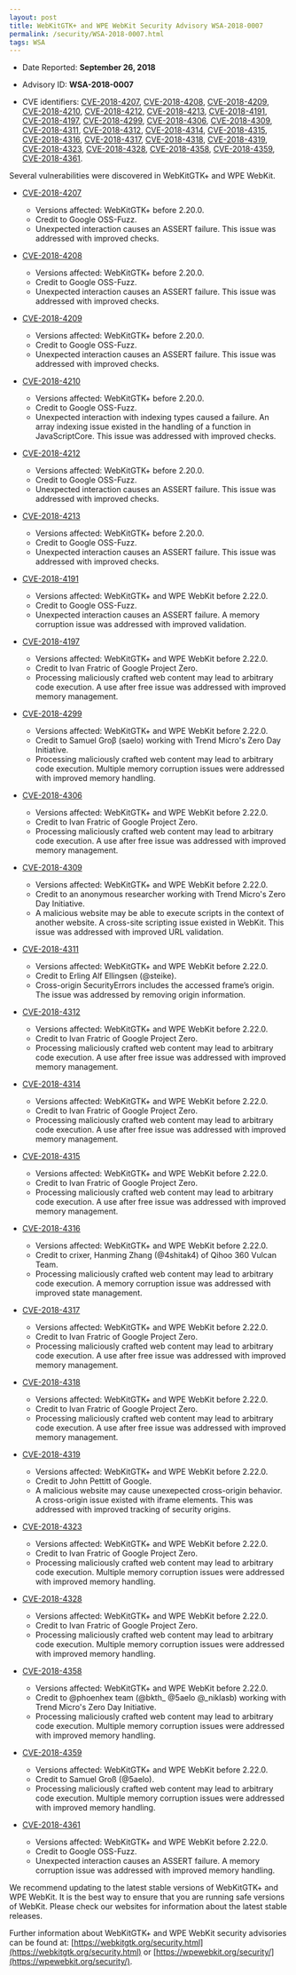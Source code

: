 ```yaml
---
layout: post
title: WebKitGTK+ and WPE WebKit Security Advisory WSA-2018-0007
permalink: /security/WSA-2018-0007.html
tags: WSA
---
```


* Date Reported: **September 26, 2018**

* Advisory ID: **WSA-2018-0007**

* CVE identifiers: [CVE-2018-4207](#CVE-2018-4207), [CVE-2018-4208](#CVE-2018-4208),
  [CVE-2018-4209](#CVE-2018-4209), [CVE-2018-4210](#CVE-2018-4210),
  [CVE-2018-4212](#CVE-2018-4212), [CVE-2018-4213](#CVE-2018-4213),
  [CVE-2018-4191](#CVE-2018-4191), [CVE-2018-4197](#CVE-2018-4197),
  [CVE-2018-4299](#CVE-2018-4299), [CVE-2018-4306](#CVE-2018-4306),
  [CVE-2018-4309](#CVE-2018-4309), [CVE-2018-4311](#CVE-2018-4311),
  [CVE-2018-4312](#CVE-2018-4312), [CVE-2018-4314](#CVE-2018-4314),
  [CVE-2018-4315](#CVE-2018-4315), [CVE-2018-4316](#CVE-2018-4316),
  [CVE-2018-4317](#CVE-2018-4317), [CVE-2018-4318](#CVE-2018-4318),
  [CVE-2018-4319](#CVE-2018-4319), [CVE-2018-4323](#CVE-2018-4323),
  [CVE-2018-4328](#CVE-2018-4328), [CVE-2018-4358](#CVE-2018-4358),
  [CVE-2018-4359](#CVE-2018-4359), [CVE-2018-4361](#CVE-2018-4361).


Several vulnerabilities were discovered in WebKitGTK+ and WPE WebKit.

* <a name="CVE-2018-4207" href="https://cve.mitre.org/cgi-bin/cvename.cgi?name=CVE-2018-4207">CVE-2018-4207</a>
  * Versions affected: WebKitGTK+ before 2.20.0.
  * Credit to Google OSS-Fuzz.
  * Unexpected interaction causes an ASSERT failure. This issue was
    addressed with improved checks.

* <a name="CVE-2018-4208" href="https://cve.mitre.org/cgi-bin/cvename.cgi?name=CVE-2018-4208">CVE-2018-4208</a>
  * Versions affected: WebKitGTK+ before 2.20.0.
  * Credit to Google OSS-Fuzz.
  * Unexpected interaction causes an ASSERT failure. This issue was
    addressed with improved checks.

* <a name="CVE-2018-4209" href="https://cve.mitre.org/cgi-bin/cvename.cgi?name=CVE-2018-4209">CVE-2018-4209</a>
  * Versions affected: WebKitGTK+ before 2.20.0.
  * Credit to Google OSS-Fuzz.
  * Unexpected interaction causes an ASSERT failure. This issue was
    addressed with improved checks.

* <a name="CVE-2018-4210" href="https://cve.mitre.org/cgi-bin/cvename.cgi?name=CVE-2018-4210">CVE-2018-4210</a>
  * Versions affected: WebKitGTK+ before 2.20.0.
  * Credit to Google OSS-Fuzz.
  * Unexpected interaction with indexing types caused a failure. An
    array indexing issue existed in the handling of a function in
    JavaScriptCore. This issue was addressed with improved checks.

* <a name="CVE-2018-4212" href="https://cve.mitre.org/cgi-bin/cvename.cgi?name=CVE-2018-4212">CVE-2018-4212</a>
  * Versions affected: WebKitGTK+ before 2.20.0.
  * Credit to Google OSS-Fuzz.
  * Unexpected interaction causes an ASSERT failure. This issue was
    addressed with improved checks.

* <a name="CVE-2018-4213" href="https://cve.mitre.org/cgi-bin/cvename.cgi?name=CVE-2018-4213">CVE-2018-4213</a>
  * Versions affected: WebKitGTK+ before 2.20.0.
  * Credit to Google OSS-Fuzz.
  * Unexpected interaction causes an ASSERT failure. This issue was
    addressed with improved checks.

* <a name="CVE-2018-4191" href="https://cve.mitre.org/cgi-bin/cvename.cgi?name=CVE-2018-4191">CVE-2018-4191</a>
  * Versions affected: WebKitGTK+ and WPE WebKit before 2.22.0.
  * Credit to Google OSS-Fuzz.
  * Unexpected interaction causes an ASSERT failure. A memory corruption
    issue was addressed with improved validation.

* <a name="CVE-2018-4197" href="https://cve.mitre.org/cgi-bin/cvename.cgi?name=CVE-2018-4197">CVE-2018-4197</a>
  * Versions affected: WebKitGTK+ and WPE WebKit before 2.22.0.
  * Credit to Ivan Fratric of Google Project Zero.
  * Processing maliciously crafted web content may lead to arbitrary
    code execution. A use after free issue was addressed with improved
    memory management.

* <a name="CVE-2018-4299" href="https://cve.mitre.org/cgi-bin/cvename.cgi?name=CVE-2018-4299">CVE-2018-4299</a>
  * Versions affected: WebKitGTK+ and WPE WebKit before 2.22.0.
  * Credit to Samuel Groβ (saelo) working with Trend Micro's Zero Day
    Initiative.
  * Processing maliciously crafted web content may lead to arbitrary
    code execution. Multiple memory corruption issues were addressed
    with improved memory handling.

* <a name="CVE-2018-4306" href="https://cve.mitre.org/cgi-bin/cvename.cgi?name=CVE-2018-4306">CVE-2018-4306</a>
  * Versions affected: WebKitGTK+ and WPE WebKit before 2.22.0.
  * Credit to Ivan Fratric of Google Project Zero.
  * Processing maliciously crafted web content may lead to arbitrary
    code execution. A use after free issue was addressed with improved
    memory management.

* <a name="CVE-2018-4309" href="https://cve.mitre.org/cgi-bin/cvename.cgi?name=CVE-2018-4309">CVE-2018-4309</a>
  * Versions affected: WebKitGTK+ and WPE WebKit before 2.22.0.
  * Credit to an anonymous researcher working with Trend Micro's Zero
    Day Initiative.
  * A malicious website may be able to execute scripts in the context of
    another website. A cross-site scripting issue existed in WebKit.
    This issue was addressed with improved URL validation.

* <a name="CVE-2018-4311" href="https://cve.mitre.org/cgi-bin/cvename.cgi?name=CVE-2018-4311">CVE-2018-4311</a>
  * Versions affected: WebKitGTK+ and WPE WebKit before 2.22.0.
  * Credit to Erling Alf Ellingsen (@steike).
  * Cross-origin SecurityErrors includes the accessed frame’s origin.
    The issue was addressed by removing origin information.

* <a name="CVE-2018-4312" href="https://cve.mitre.org/cgi-bin/cvename.cgi?name=CVE-2018-4312">CVE-2018-4312</a>
  * Versions affected: WebKitGTK+ and WPE WebKit before 2.22.0.
  * Credit to Ivan Fratric of Google Project Zero.
  * Processing maliciously crafted web content may lead to arbitrary
    code execution. A use after free issue was addressed with improved
    memory management.

* <a name="CVE-2018-4314" href="https://cve.mitre.org/cgi-bin/cvename.cgi?name=CVE-2018-4314">CVE-2018-4314</a>
  * Versions affected: WebKitGTK+ and WPE WebKit before 2.22.0.
  * Credit to Ivan Fratric of Google Project Zero.
  * Processing maliciously crafted web content may lead to arbitrary
    code execution. A use after free issue was addressed with improved
    memory management.

* <a name="CVE-2018-4315" href="https://cve.mitre.org/cgi-bin/cvename.cgi?name=CVE-2018-4315">CVE-2018-4315</a>
  * Versions affected: WebKitGTK+ and WPE WebKit before 2.22.0.
  * Credit to Ivan Fratric of Google Project Zero.
  * Processing maliciously crafted web content may lead to arbitrary
    code execution. A use after free issue was addressed with improved
    memory management.

* <a name="CVE-2018-4316" href="https://cve.mitre.org/cgi-bin/cvename.cgi?name=CVE-2018-4316">CVE-2018-4316</a>
  * Versions affected: WebKitGTK+ and WPE WebKit before 2.22.0.
  * Credit to crixer, Hanming Zhang (@4shitak4) of Qihoo 360 Vulcan
    Team.
  * Processing maliciously crafted web content may lead to arbitrary
    code execution. A memory corruption issue was addressed with
    improved state management.

* <a name="CVE-2018-4317" href="https://cve.mitre.org/cgi-bin/cvename.cgi?name=CVE-2018-4317">CVE-2018-4317</a>
  * Versions affected: WebKitGTK+ and WPE WebKit before 2.22.0.
  * Credit to Ivan Fratric of Google Project Zero.
  * Processing maliciously crafted web content may lead to arbitrary
    code execution. A use after free issue was addressed with improved
    memory management.

* <a name="CVE-2018-4318" href="https://cve.mitre.org/cgi-bin/cvename.cgi?name=CVE-2018-4318">CVE-2018-4318</a>
  * Versions affected: WebKitGTK+ and WPE WebKit before 2.22.0.
  * Credit to Ivan Fratric of Google Project Zero.
  * Processing maliciously crafted web content may lead to arbitrary
    code execution. A use after free issue was addressed with improved
    memory management.

* <a name="CVE-2018-4319" href="https://cve.mitre.org/cgi-bin/cvename.cgi?name=CVE-2018-4319">CVE-2018-4319</a>
  * Versions affected: WebKitGTK+ and WPE WebKit before 2.22.0.
  * Credit to John Pettitt of Google.
  * A malicious website may cause unexepected cross-origin behavior. A
    cross-origin issue existed with iframe elements. This was addressed
    with improved tracking of security origins.

* <a name="CVE-2018-4323" href="https://cve.mitre.org/cgi-bin/cvename.cgi?name=CVE-2018-4323">CVE-2018-4323</a>
  * Versions affected: WebKitGTK+ and WPE WebKit before 2.22.0.
  * Credit to Ivan Fratric of Google Project Zero.
  * Processing maliciously crafted web content may lead to arbitrary
    code execution. Multiple memory corruption issues were addressed
    with improved memory handling.

* <a name="CVE-2018-4328" href="https://cve.mitre.org/cgi-bin/cvename.cgi?name=CVE-2018-4328">CVE-2018-4328</a>
  * Versions affected: WebKitGTK+ and WPE WebKit before 2.22.0.
  * Credit to Ivan Fratric of Google Project Zero.
  * Processing maliciously crafted web content may lead to arbitrary
    code execution. Multiple memory corruption issues were addressed
    with improved memory handling.

* <a name="CVE-2018-4358" href="https://cve.mitre.org/cgi-bin/cvename.cgi?name=CVE-2018-4358">CVE-2018-4358</a>
  * Versions affected: WebKitGTK+ and WPE WebKit before 2.22.0.
  * Credit to @phoenhex team (@bkth_ @5aelo @_niklasb) working with
    Trend Micro's Zero Day Initiative.
  * Processing maliciously crafted web content may lead to arbitrary
    code execution. Multiple memory corruption issues were addressed
    with improved memory handling.

* <a name="CVE-2018-4359" href="https://cve.mitre.org/cgi-bin/cvename.cgi?name=CVE-2018-4359">CVE-2018-4359</a>
  * Versions affected: WebKitGTK+ and WPE WebKit before 2.22.0.
  * Credit to Samuel Groß (@5aelo).
  * Processing maliciously crafted web content may lead to arbitrary
    code execution. Multiple memory corruption issues were addressed
    with improved memory handling.

* <a name="CVE-2018-4361" href="https://cve.mitre.org/cgi-bin/cvename.cgi?name=CVE-2018-4361">CVE-2018-4361</a>
  * Versions affected: WebKitGTK+ and WPE WebKit before 2.22.0.
  * Credit to Google OSS-Fuzz.
  * Unexpected interaction causes an ASSERT failure. A memory corruption
    issue was addressed with improved memory handling.


We recommend updating to the latest stable versions of WebKitGTK+ and
WPE WebKit. It is the best way to ensure that you are running safe
versions of WebKit. Please check our websites for information about the
latest stable releases.

Further information about WebKitGTK+ and WPE WebKit security advisories can be found at:
[https://webkitgtk.org/security.html](https://webkitgtk.org/security.html) or [https://wpewebkit.org/security/](https://wpewebkit.org/security/).
